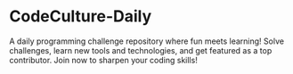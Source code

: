 # CodeCulture-Daily
A daily programming challenge repository where fun meets learning! Solve challenges, learn new tools and technologies, and get featured as a top contributor. Join now to sharpen your coding skills!

